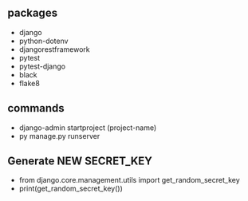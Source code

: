 ## packages

- django
- python-dotenv
- djangorestframework
- pytest
- pytest-django
- black
- flake8

## commands

- django-admin startproject (project-name)
- py manage.py runserver

## Generate NEW SECRET_KEY
- from django.core.management.utils import get_random_secret_key
- print(get_random_secret_key())